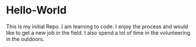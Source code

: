 # Hello-World
This is my initial Repo.
I am learning to code. I enjoy the process and would like to get a new job in the field. I also spend a lot of time in the volunteering in the outdoors.
